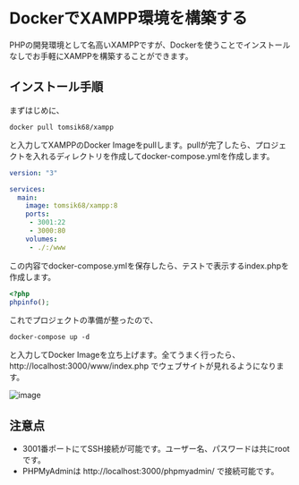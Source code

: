 # DockerでXAMPP環境を構築する

PHPの開発環境として名高いXAMPPですが、Dockerを使うことでインストールなしでお手軽にXAMPPを構築することができます。

## インストール手順

まずはじめに、

```
docker pull tomsik68/xampp
```

と入力してXAMPPのDocker Imageをpullします。pullが完了したら、プロジェクトを入れるディレクトリを作成してdocker-compose.ymlを作成します。

```yaml
version: "3"

services:
  main:
    image: tomsik68/xampp:8
    ports:
     - 3001:22
     - 3000:80
    volumes:
     - ./:/www
```

この内容でdocker-compose.ymlを保存したら、テストで表示するindex.phpを作成します。

```php
<?php
phpinfo();
```

これでプロジェクトの準備が整ったので、
```
docker-compose up -d
```
と入力してDocker Imageを立ち上げます。全てうまく行ったら、http://localhost:3000/www/index.php でウェブサイトが見れるようになります。

![image](https://user-images.githubusercontent.com/26406334/161461018-d2be2ea1-e226-4808-84d9-6c043e8b5e98.png)

## 注意点
* 3001番ポートにてSSH接続が可能です。ユーザー名、パスワードは共にrootです。
* PHPMyAdminは http://localhost:3000/phpmyadmin/ で接続可能です。
